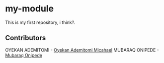 # my-module
This is my first repository, i think?.


## Contributors
OYEKAN ADEMITOMI - [Oyekan Ademitomi Micahael](mailto:o.ademitomi@gmail.com)
MUBARAQ ONIPEDE - [Mubaraq Onipede](https:github.com/mubarraqqq)
